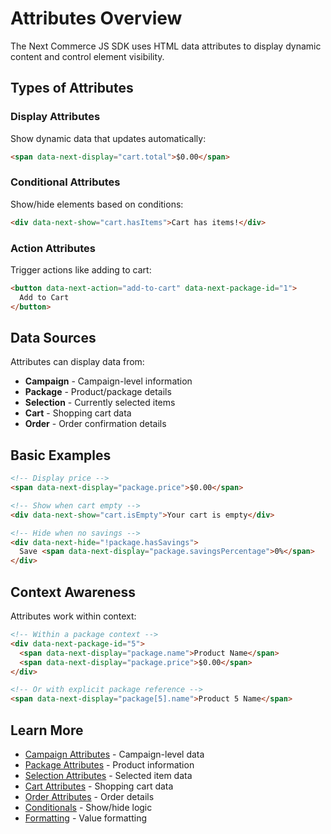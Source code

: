 # Attributes Overview

The Next Commerce JS SDK uses HTML data attributes to display dynamic content and control element visibility.

## Types of Attributes

### Display Attributes
Show dynamic data that updates automatically:
```html
<span data-next-display="cart.total">$0.00</span>
```

### Conditional Attributes
Show/hide elements based on conditions:
```html
<div data-next-show="cart.hasItems">Cart has items!</div>
```

### Action Attributes
Trigger actions like adding to cart:
```html
<button data-next-action="add-to-cart" data-next-package-id="1">
  Add to Cart
</button>
```

## Data Sources

Attributes can display data from:
- **Campaign** - Campaign-level information
- **Package** - Product/package details
- **Selection** - Currently selected items
- **Cart** - Shopping cart data
- **Order** - Order confirmation details

## Basic Examples

```html
<!-- Display price -->
<span data-next-display="package.price">$0.00</span>

<!-- Show when cart empty -->
<div data-next-show="cart.isEmpty">Your cart is empty</div>

<!-- Hide when no savings -->
<div data-next-hide="!package.hasSavings">
  Save <span data-next-display="package.savingsPercentage">0%</span>
</div>
```

## Context Awareness

Attributes work within context:

```html
<!-- Within a package context -->
<div data-next-package-id="5">
  <span data-next-display="package.name">Product Name</span>
  <span data-next-display="package.price">$0.00</span>
</div>

<!-- Or with explicit package reference -->
<span data-next-display="package[5].name">Product 5 Name</span>
```

## Learn More

- [Campaign Attributes](campaign.md) - Campaign-level data
- [Package Attributes](package.md) - Product information
- [Selection Attributes](selection.md) - Selected item data
- [Cart Attributes](cart.md) - Shopping cart data
- [Order Attributes](order.md) - Order details
- [Conditionals](conditionals.md) - Show/hide logic
- [Formatting](formatting.md) - Value formatting